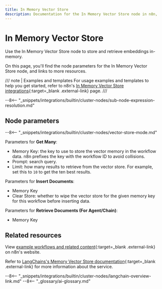 ```yaml
---
title: In Memory Vector Store
description: Documentation for the In Memory Vector Store node in n8n, a workflow automation platform. Includes details of operations and configuration, and links to examples and credentials information.
---
```


# In Memory Vector Store

Use the In Memory Vector Store node to store and retrieve embeddings in-memory.

On this page, you'll find the node parameters for the In Memory Vector Store node, and links to more resources.

/// note | Examples and templates
For usage examples and templates to help you get started, refer to n8n's [In Memory Vector Store integrations](https://n8n.io/integrations/in-memory-vector-store/){:target=_blank .external-link} page.
///

--8<-- "_snippets/integrations/builtin/cluster-nodes/sub-node-expression-resolution.md"

## Node parameters

--8<-- "_snippets/integrations/builtin/cluster-nodes/vector-store-mode.md"


Parameters for **Get Many**:

* Memory Key: the key to use to store the vector memory in the workflow data. n8n prefixes the key with the workflow ID to avoid collisions.
* Prompt: search query.
* Limit: how many results to retrieve from the vector store. For example, set this to `10` to get the ten best results.


Parameters for **Insert Documents**:

* Memory Key
* Clear Store: whether to wipe the vector store for the given memory key for this workflow before inserting data.

Parameters for **Retrieve Documents (For Agent/Chain)**:

* Memory Key
	
## Related resources

View [example workflows and related content](https://n8n.io/integrations/in-memory-vector-store/){:target=_blank .external-link} on n8n's website.

Refer to [LangChains's Memory Vector Store documentation](https://js.langchain.com/docs/modules/data_connection/vectorstores/integrations/memory){:target=_blank .external-link} for more information about the service.

--8<-- "_snippets/integrations/builtin/cluster-nodes/langchain-overview-link.md"
--8<-- "_glossary/ai-glossary.md"
